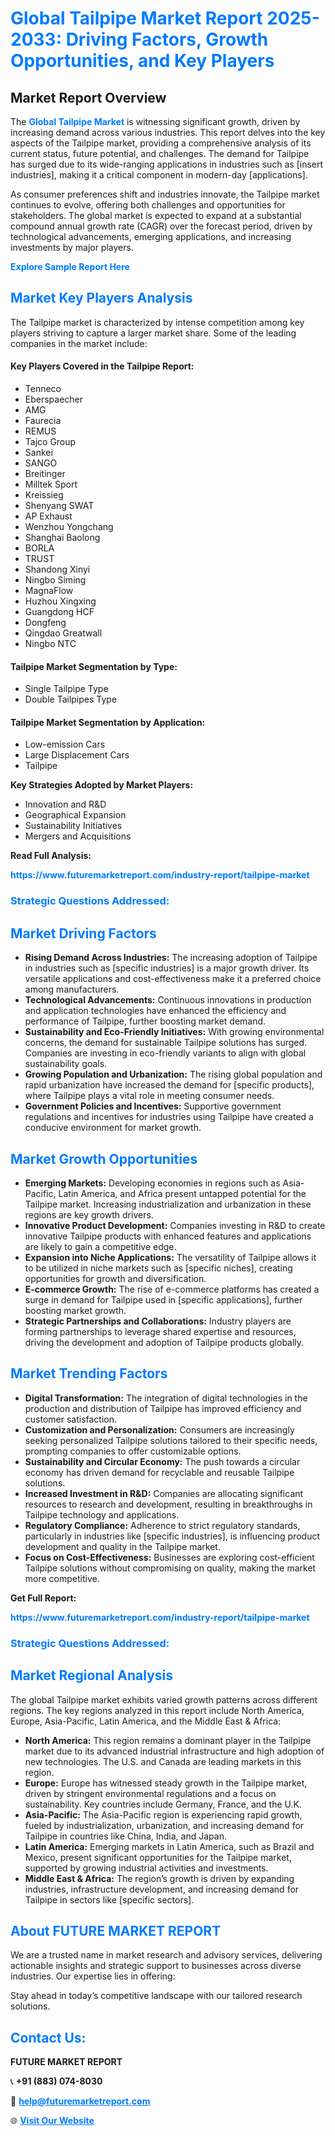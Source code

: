 <h1 style="color: #007BFF;">Global Tailpipe Market Report 2025-2033: Driving Factors, Growth Opportunities, and Key Players</h1>

<section id="overview">
<h2>Market Report Overview</h2>
<p>The <a href="https://www.futuremarketreport.com/industry-report/tailpipe-market" style="color: #007BFF; text-decoration: none;"><strong>Global Tailpipe Market</strong></a> is witnessing significant growth, driven by increasing demand across various industries. This report delves into the key aspects of the Tailpipe market, providing a comprehensive analysis of its current status, future potential, and challenges. The demand for Tailpipe has surged due to its wide-ranging applications in industries such as [insert industries], making it a critical component in modern-day [applications].</p>
<p>As consumer preferences shift and industries innovate, the Tailpipe market continues to evolve, offering both challenges and opportunities for stakeholders. The global market is expected to expand at a substantial compound annual growth rate (CAGR) over the forecast period, driven by technological advancements, emerging applications, and increasing investments by major players.</p>
</section>

<section id="overview">
<p><a href="https://www.futuremarketreport.com/request-sample/reportId=126684" style="color: #007BFF; text-decoration: none;"><strong>Explore Sample Report Here</strong></a></p>
</section>

<section id="key-players">
<h2 style="color: #007BFF;">Market Key Players Analysis</h2>
<p>The Tailpipe market is characterized by intense competition among key players striving to capture a larger market share. Some of the leading companies in the market include:</p>
<h4>Key Players Covered in the Tailpipe Report:</h4>
<ul><li>Tenneco</li><li>Eberspaecher</li><li>AMG</li><li>Faurecia</li><li>REMUS</li><li>Tajco Group</li><li>Sankei</li><li>SANGO</li><li>Breitinger</li><li>Milltek Sport</li><li>Kreissieg</li><li>Shenyang SWAT</li><li>AP Exhaust</li><li>Wenzhou Yongchang</li><li>Shanghai Baolong</li><li>BORLA</li><li>TRUST</li><li>Shandong Xinyi</li><li>Ningbo Siming</li><li>MagnaFlow</li><li>Huzhou Xingxing</li><li>Guangdong HCF</li><li>Dongfeng</li><li>Qingdao Greatwall</li><li>Ningbo NTC</li></ul>
<h4>Tailpipe Market Segmentation by Type:</h4>
<ul><li>Single Tailpipe Type</li><li>Double Tailpipes Type</li></ul>

<h4>Tailpipe Market Segmentation by Application:</h4>
<ul><li>Low-emission Cars</li><li>Large Displacement Cars</li><li>Tailpipe</li></ul>
<p><strong>Key Strategies Adopted by Market Players:</strong></p>
<ul>
<li>Innovation and R&D</li>
<li>Geographical Expansion</li>
<li>Sustainability Initiatives</li>
<li>Mergers and Acquisitions</li>
</ul>
</section>

<section>
<p><strong>Read Full Analysis: </strong></p><a href="https://www.futuremarketreport.com/industry-report/tailpipe-market" style="color: #007BFF; text-decoration: none;"><strong>https://www.futuremarketreport.com/industry-report/tailpipe-market</strong></a>
<h3 style="color: #007BFF;">Strategic Questions Addressed:</h3>
</section>

<section id="driving-factors">
<h2 style="color: #007BFF;">Market Driving Factors</h2>
<ul>
<li><strong>Rising Demand Across Industries:</strong> The increasing adoption of Tailpipe in industries such as [specific industries] is a major growth driver. Its versatile applications and cost-effectiveness make it a preferred choice among manufacturers.</li>
<li><strong>Technological Advancements:</strong> Continuous innovations in production and application technologies have enhanced the efficiency and performance of Tailpipe, further boosting market demand.</li>
<li><strong>Sustainability and Eco-Friendly Initiatives:</strong> With growing environmental concerns, the demand for sustainable Tailpipe solutions has surged. Companies are investing in eco-friendly variants to align with global sustainability goals.</li>
<li><strong>Growing Population and Urbanization:</strong> The rising global population and rapid urbanization have increased the demand for [specific products], where Tailpipe plays a vital role in meeting consumer needs.</li>
<li><strong>Government Policies and Incentives:</strong> Supportive government regulations and incentives for industries using Tailpipe have created a conducive environment for market growth.</li>
</ul>
</section>

<section id="growth-opportunities">
<h2 style="color: #007BFF;">Market Growth Opportunities</h2>
<ul>
<li><strong>Emerging Markets:</strong> Developing economies in regions such as Asia-Pacific, Latin America, and Africa present untapped potential for the Tailpipe market. Increasing industrialization and urbanization in these regions are key growth drivers.</li>
<li><strong>Innovative Product Development:</strong> Companies investing in R&D to create innovative Tailpipe products with enhanced features and applications are likely to gain a competitive edge.</li>
<li><strong>Expansion into Niche Applications:</strong> The versatility of Tailpipe allows it to be utilized in niche markets such as [specific niches], creating opportunities for growth and diversification.</li>
<li><strong>E-commerce Growth:</strong> The rise of e-commerce platforms has created a surge in demand for Tailpipe used in [specific applications], further boosting market growth.</li>
<li><strong>Strategic Partnerships and Collaborations:</strong> Industry players are forming partnerships to leverage shared expertise and resources, driving the development and adoption of Tailpipe products globally.</li>
</ul>
</section>

<section id="trending-factors">
<h2 style="color: #007BFF;">Market Trending Factors</h2>
<ul>
<li><strong>Digital Transformation:</strong> The integration of digital technologies in the production and distribution of Tailpipe has improved efficiency and customer satisfaction.</li>
<li><strong>Customization and Personalization:</strong> Consumers are increasingly seeking personalized Tailpipe solutions tailored to their specific needs, prompting companies to offer customizable options.</li>
<li><strong>Sustainability and Circular Economy:</strong> The push towards a circular economy has driven demand for recyclable and reusable Tailpipe solutions.</li>
<li><strong>Increased Investment in R&D:</strong> Companies are allocating significant resources to research and development, resulting in breakthroughs in Tailpipe technology and applications.</li>
<li><strong>Regulatory Compliance:</strong> Adherence to strict regulatory standards, particularly in industries like [specific industries], is influencing product development and quality in the Tailpipe market.</li>
<li><strong>Focus on Cost-Effectiveness:</strong> Businesses are exploring cost-efficient Tailpipe solutions without compromising on quality, making the market more competitive.</li>
</ul>
</section>

<section>
<p><strong>Get Full Report: </strong></p><a href="https://www.futuremarketreport.com/industry-report/tailpipe-market" style="color: #007BFF; text-decoration: none;"><strong>https://www.futuremarketreport.com/industry-report/tailpipe-market</strong></a>
<h3 style="color: #007BFF;">Strategic Questions Addressed:</h3>
</section>


<section id="regional-analysis">
<h2 style="color: #007BFF;">Market Regional Analysis</h2>
<p>The global Tailpipe market exhibits varied growth patterns across different regions. The key regions analyzed in this report include North America, Europe, Asia-Pacific, Latin America, and the Middle East & Africa:</p>
<ul>
<li><strong>North America:</strong> This region remains a dominant player in the Tailpipe market due to its advanced industrial infrastructure and high adoption of new technologies. The U.S. and Canada are leading markets in this region.</li>
<li><strong>Europe:</strong> Europe has witnessed steady growth in the Tailpipe market, driven by stringent environmental regulations and a focus on sustainability. Key countries include Germany, France, and the U.K.</li>
<li><strong>Asia-Pacific:</strong> The Asia-Pacific region is experiencing rapid growth, fueled by industrialization, urbanization, and increasing demand for Tailpipe in countries like China, India, and Japan.</li>
<li><strong>Latin America:</strong> Emerging markets in Latin America, such as Brazil and Mexico, present significant opportunities for the Tailpipe market, supported by growing industrial activities and investments.</li>
<li><strong>Middle East & Africa:</strong> The region’s growth is driven by expanding industries, infrastructure development, and increasing demand for Tailpipe in sectors like [specific sectors].</li>
</ul>
</section>

<footer>
<h2 style="color: #007BFF;">About FUTURE MARKET REPORT</h2>
<p>We are a trusted name in market research and advisory services, delivering actionable insights and strategic support to businesses across diverse industries. Our expertise lies in offering:</p>

<p>Stay ahead in today’s competitive landscape with our tailored research solutions.</p>

<h2 style="color: #007BFF;">Contact Us:</h2>
<p><strong>FUTURE MARKET REPORT</strong></p>
<p>📞 <strong>+91 (883) 074-8030</strong></p>
<p>📧 <strong><a href="mailto:help@futuremarketreport.com" style="color: #007BFF;">help@futuremarketreport.com</a></strong></p>
<p>🌐 <strong><a href="https://www.futuremarketreport.com/" style="color: #007BFF;">Visit Our Website</a></strong></p>
</footer>